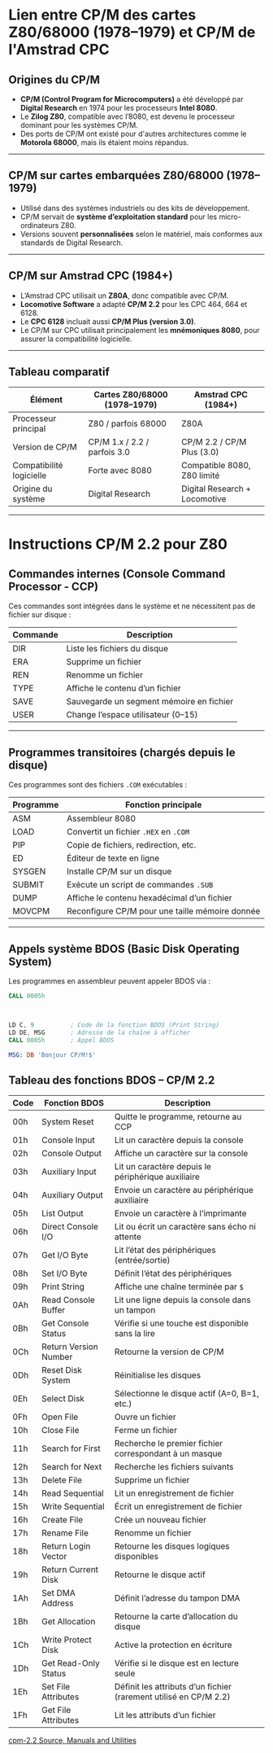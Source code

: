 #  Lien entre CP/M des cartes Z80/68000 (1978–1979) et CP/M de l'Amstrad CPC

##  Origines du CP/M

- **CP/M (Control Program for Microcomputers)** a été développé par **Digital Research** en 1974 pour les processeurs **Intel 8080**.
- Le **Zilog Z80**, compatible avec l’8080, est devenu le processeur dominant pour les systèmes CP/M.
- Des ports de CP/M ont existé pour d'autres architectures comme le **Motorola 68000**, mais ils étaient moins répandus.

---

##  CP/M sur cartes embarquées Z80/68000 (1978–1979)

- Utilisé dans des systèmes industriels ou des kits de développement.
- CP/M servait de **système d’exploitation standard** pour les micro-ordinateurs Z80.
- Versions souvent **personnalisées** selon le matériel, mais conformes aux standards de Digital Research.

---

## CP/M sur Amstrad CPC (1984+)

- L’Amstrad CPC utilisait un **Z80A**, donc compatible avec CP/M.
- **Locomotive Software** a adapté **CP/M 2.2** pour les CPC 464, 664 et 6128.
- Le **CPC 6128** incluait aussi **CP/M Plus (version 3.0)**.
- Le CP/M sur CPC utilisait principalement les **mnémoniques 8080**, pour assurer la compatibilité logicielle.

---

## Tableau comparatif

| Élément                  | Cartes Z80/68000 (1978–1979) | Amstrad CPC (1984+)            |
|--------------------------|------------------------------|--------------------------------|
| Processeur principal     | Z80 / parfois 68000          | Z80A                           |
| Version de CP/M          | CP/M 1.x / 2.2 / parfois 3.0 | CP/M 2.2 / CP/M Plus (3.0)     |
| Compatibilité logicielle | Forte avec 8080              | Compatible 8080, Z80 limité    |
| Origine du système       | Digital Research             | Digital Research + Locomotive  |

---

# Instructions CP/M 2.2 pour Z80

## Commandes internes (Console Command Processor - CCP)

Ces commandes sont intégrées dans le système et ne nécessitent pas de fichier sur disque :

| Commande | Description                          |
|----------|--------------------------------------|
| DIR      | Liste les fichiers du disque         |
| ERA      | Supprime un fichier                  |
| REN      | Renomme un fichier                   |
| TYPE     | Affiche le contenu d’un fichier      |
| SAVE     | Sauvegarde un segment mémoire en fichier |
| USER     | Change l’espace utilisateur (0–15)   |

---

## Programmes transitoires (chargés depuis le disque)

Ces programmes sont des fichiers `.COM` exécutables :

| Programme | Fonction principale                          |
|-----------|----------------------------------------------|
| ASM       | Assembleur 8080                              |
| LOAD      | Convertit un fichier `.HEX` en `.COM`        |
| PIP       | Copie de fichiers, redirection, etc.         |
| ED        | Éditeur de texte en ligne                    |
| SYSGEN    | Installe CP/M sur un disque                  |
| SUBMIT    | Exécute un script de commandes `.SUB`        |
| DUMP      | Affiche le contenu hexadécimal d’un fichier  |
| MOVCPM    | Reconfigure CP/M pour une taille mémoire donnée |

---

## Appels système BDOS (Basic Disk Operating System)

Les programmes en assembleur peuvent appeler BDOS via :

```asm
CALL 0005h



LD C, 9          ; Code de la fonction BDOS (Print String)
LD DE, MSG       ; Adresse de la chaîne à afficher
CALL 0005h       ; Appel BDOS

MSG: DB 'Bonjour CP/M!$'
```

## Tableau des fonctions BDOS – CP/M 2.2

| Code | Fonction BDOS               | Description                                                                 |
|------|-----------------------------|-----------------------------------------------------------------------------|
| 00h  | System Reset                | Quitte le programme, retourne au CCP                                       |
| 01h  | Console Input               | Lit un caractère depuis la console                                         |
| 02h  | Console Output              | Affiche un caractère sur la console                                        |
| 03h  | Auxiliary Input             | Lit un caractère depuis le périphérique auxiliaire                         |
| 04h  | Auxiliary Output            | Envoie un caractère au périphérique auxiliaire                             |
| 05h  | List Output                 | Envoie un caractère à l’imprimante                                         |
| 06h  | Direct Console I/O          | Lit ou écrit un caractère sans écho ni attente                             |
| 07h  | Get I/O Byte                | Lit l’état des périphériques (entrée/sortie)                               |
| 08h  | Set I/O Byte                | Définit l’état des périphériques                                           |
| 09h  | Print String                | Affiche une chaîne terminée par `$`                                        |
| 0Ah  | Read Console Buffer         | Lit une ligne depuis la console dans un tampon                             |
| 0Bh  | Get Console Status          | Vérifie si une touche est disponible sans la lire                          |
| 0Ch  | Return Version Number       | Retourne la version de CP/M                                                |
| 0Dh  | Reset Disk System           | Réinitialise les disques                                                   |
| 0Eh  | Select Disk                 | Sélectionne le disque actif (A=0, B=1, etc.)                                |
| 0Fh  | Open File                   | Ouvre un fichier                                                           |
| 10h  | Close File                  | Ferme un fichier                                                           |
| 11h  | Search for First            | Recherche le premier fichier correspondant à un masque                    |
| 12h  | Search for Next             | Recherche les fichiers suivants                                            |
| 13h  | Delete File                 | Supprime un fichier                                                        |
| 14h  | Read Sequential             | Lit un enregistrement de fichier                                           |
| 15h  | Write Sequential            | Écrit un enregistrement de fichier                                         |
| 16h  | Create File                 | Crée un nouveau fichier                                                    |
| 17h  | Rename File                 | Renomme un fichier                                                         |
| 18h  | Return Login Vector         | Retourne les disques logiques disponibles                                  |
| 19h  | Return Current Disk         | Retourne le disque actif                                                   |
| 1Ah  | Set DMA Address             | Définit l’adresse du tampon DMA                                            |
| 1Bh  | Get Allocation              | Retourne la carte d’allocation du disque                                   |
| 1Ch  | Write Protect Disk          | Active la protection en écriture                                           |
| 1Dh  | Get Read-Only Status        | Vérifie si le disque est en lecture seule                                  |
| 1Eh  | Set File Attributes         | Définit les attributs d’un fichier (rarement utilisé en CP/M 2.2)          |
| 1Fh  | Get File Attributes         | Lit les attributs d’un fichier                                              |


[cpm-2.2 Source, Manuals and Utilities](https://github.com/Z80-Retro/cpm-2.2) 




